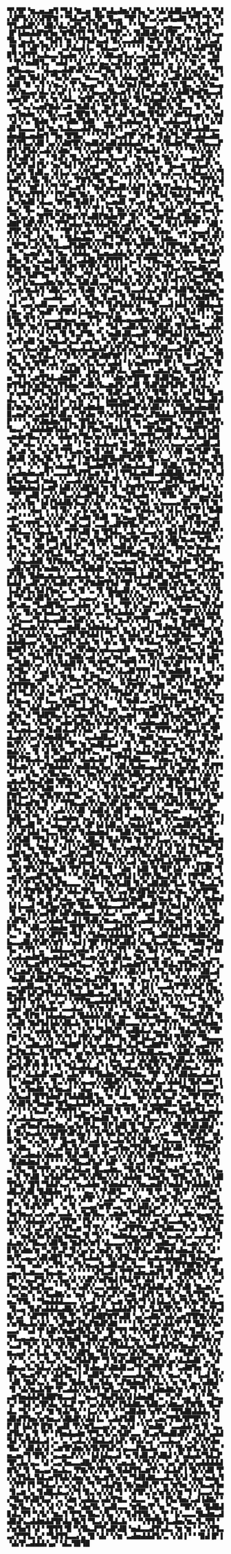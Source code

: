 ▜▚▜▛▝▆▃▅▃▆▜▝▜▟▝▇▃▅▝█▞▚▟▄▟▆▞▟▜▄▝▅▝▟▞▟▟▉▃▙▜▄▞▚▝▛▟▞▟▛▜▞▞▞▟▜▛▇▝▝▜▟▃▆▜▃▜▛▝█▃▄▝▜▛▐▝▛▃▞▃▅▜▄▟▇▝▛▜▝▜▚▝▚▜▜▃▟▟▛▞▝▟▉▞▟▃▚▟▜▃▜▝▊▟▊▝▐▜▄▝▝▝█▃▃▞▝▃▄▃▃▝▆▃▜▞▜▃▜▝▐▛▐▟▅▟▟▛▇▜▅▝▇▜▙▜▜▝▜▝▊▞▜▜▛▃▚▝▉▟▉▟▛▟▐▜▛▃▞▝▝▞▆▜▚▃▄▜▙▝▄▃▙▝▄▝▜▟▜▝▆▝▞▜▜▟▚▃▟▝▉▞▃▃▟▟▊▝▇▜▃▜▟▝▊▞▛▝▇▝▞▃▟▝█▝▜▝▟▛▐▜▞▞▝▃▛▟▄▟▐▃▝▜▟▃▄▞▞▝▝▝▐▝▇▃▛▃▛▟▄▛▐▞▟▟▛▜▜▟▉▜▝▟▜▜▚▃▙▃▃▜▄▟▅▝▞▞▃▝▞▟▇▃▅▜▃▞▃▃▚▟▅▝▊▜▚▝▜▞▅▞▄▝▜▟▝▝▛▞▅▟▉▜▃▝▚▟▟▝▝▟▝▃▙▞▄▃▚▃▛▟▟▝▄▟▛▟▟▟▝▃▝▞▞▝▇▝▃▝▛▛▇▜▙▃▄▃▝▝▟▃▄▃▟▟▛▟▛▞▞▃▛▜▙▞▜▝▞▝▞▟▊▞▃▝▄▜▃▛▐▞▄▞▛▃▝▜▜▞▚▟▆▝▇▟▐▞▝▜▄▜▞▃▃▝▆▃▃▝▊▞▙▝▟▟▄▞▙▟▜▝▝▞▃▟▛▟▟▞▜▞▛▟▄▝▟▟▊▝▇▝▃▜▝▞▅▃▚▝▛▝▆▃▄▞▜▝▅▝▟▞▆▟▐▜▅▟▚▟▆▝▇▝█▃▝▃▜▞▆▃▄▞▛▞▆▃▄▞▟▃▚▞▄▛▐▝▝▞▚▜▄▃▄▜▙▃▅▜▝▟▐▝▚▟▄▜▞▞▟▟▉▜▅▛▇▃▃▟▄▟▅▜▛▝▄▜▚▝▆▝▟▟▃▝▆▜▛▃▜▟▚▛▐▟▞▝█▞▛▟▄▟▊▞▆▜▄▝▊▝▜▞▚▞▝▝▃▞▚▃▚▃▅▛▇▟▞▃▆▝▇▟▊▟▝▝▆▞▛▝█▞▃▞▝▜▟▜▙▞▙▝▉▃▃▝▊▝▆▞▟▃▄▜▅▟▅▝▞▝▉▞▃▃▆▝█▛▇▝▊▞▜▃▛▟▟▝▊▟▇▝▉▜▟▞▝▟▆▜▟▃▄▞▄▝▅▟▝▟▝▞▄▝█▟▆▝▛▝▝▟▇▞▜▟▇▝▝▃▙▝▜▃▆▟▄▞▜▝▇▝▄▟▟▃▄▟▝▛▐▝▐▞▟▟▊▜▃▃▃▜▟▝▆▃▜▃▙▃▃▟▟▜▄▃▜▜▚▜▝▝▃▞▞▜▞▝▅▞▄▜▚▞▟▃▙▟▉▃▃▟▅▟█▃▅▟▆▜▝▜▅▝█▜▙▞▝▝▝▞▜▝▚▃▟▜▛▝▆▜▅▝▊▟▞▜▃▜▛▃▟▟▃▟▆▜▚▜▜▃▞▟█▝▄▞▞▟▇▜▛▞▅▟▉▟▚▟▊▟▟▟▄▟▞▝▃▝▚▜▙▟▆▜▄▃▜▜▄▃▃▛▇▜▝▟▜▟▞▃▟▞▞▟▆▞▝▜▝▞▄▟▟▜▛▝▉▝▟▝▆▜▙▟▟▝▞▃▝▞▝▝▛▞▞▟▞▞▛▟▚▟▛▟▝▃▝▝▊▟▚▝█▃▚▟▞▟▃▃▜▃▃▟▝▝▆▃▚▝▆▝▇▞▟▝▃▃▅▃▛▟▚▝▟▝▆▜▚▟▐▜▞▝▅▞▜▟▐▝▛▞▄▟▝▝█▞▄▝▃▝▟▞▆▜▝▃▝▜▄▃▆▝▐▟▄▟▚▝▚▞▛▃▙▝▊▟▊▃▝▟▐▃▞▃▞▞▛▟▄▟▛▝▟▞▄▟▞▟▚▝▉▞▚▃▛▃▃▜▃▜▟▃▞▞▞▜▙▟▛▞▃▜▙▝▉▞▝▞▞▃▝▛▇▜▞▜▅▝█▃▝▝▐▝▞▝▚▝▃▝▝▝▄▝▞▞▜▃▜▜▜▞▟▟▄▞▝▝▆▛▐▝▞▜▝▜▚▃▆▜▝▝▇▟▚▟▄▟▉▞▟▟▜▝▞▜▙▜▚▟▅▃▙▃▝▟▚▞▆▝▐▞▜▞▅▜▜▜▞▝▐▜▚▟▇▝▇▞▃▝▄▜▚▞▟▃▝▝█▝▐▜▅▜▟▝▇▟▞▟▝▜▜▝▐▜▃▞▚▞▆▟█▝▟▃▄▝▇▜▅▝▉▟▊▛▐▝▚▃▅▟▊▝▛▃▅▝▛▝▄▞▚▝▅▞▛▟▃▃▅▞▃▝▇▃▞▝█▃▝▝▅▃▚▃▞▞▝▜▝▞▝▛▐▝▆▝▆▞▞▃▞▞▟▜▃▝▟▟▞▝▄▟▝▃▜▃▄▜▃▞▜▞▄▞▄▝▇▜▜▞▚▛▇▟▚▜▚▟▉▛▇▟▅▜▛▝▉▞▚▝▚▟▆▜▟▃▛▜▙▜▅▝▃▝▞▟▇▛▐▟▛▞▛▞▄▝▛▜▚▟▄▞▆▞▟▟▄▛▇▞▃▟▜▝▃▝▇▃▞▝▊▟▐▞▛▜▛▝▝▟█▝▟▜▛▃▜▞▜▝▅▝▝▝▜▛▐▞▄▟▅▝▞▃▜▟▞▟▛▞▛▞▚▝▉▟▅▞▝▃▅▝▄▃▃▟▝▟▚▞▞▞▝▜▃▞▟▝▉▃▝▝█▟▅▟▅▞▃▃▛▜▝▜▙▞▄▝▉▟▅▝▐▟▆▃▝▝▝▟▞▜▞▞▛▞▃▜▛▜▞▃▛▞▙▞▟▃▄▟▜▟▇▜▞▞▞▛▇▝▛▝▛▝▆▜▛▜▞▟▐▜▛▜▟▞▜▃▆▝▜▝▄▜▃▝▚▃▅▟▚▝▇▝▆▃▝▟▟▟▄▝▜▃▅▃▟▟▄▜▞▃▛▃▙▟▄▜▟▞▚▜▛▞▜▞▛▟▛▞▟▜▅▝▊▞▚▃▆▟▝▟▊▟▝▃▟▟█▞▛▟▜▜▜▝▚▃▜▝▜▜▙▃▚▞▚▞▄▃▃▝▇▃▅▟▜▜▅▜▅▝▇▝▅▟▟▝▜▟▜▝▛▞▛▟▝▜▞▟▐▟▝▃▝▞▅▞▟▝▜▜▃▞▟▞▆▟▇▞▃▞▙▞▜▃▜▟▛▜▅▝▚▝▊▜▚▃▞▜▚▞▆▜▞▃▜▝▄▝▜▞▟▞▄▝▊▛▐▃▄▜▚▃▟▜▛▟█▞▞▛▐▞▆▃▃▟▆▞▆▞▙▃▜▟▊▟▊▃▃▜▜▜▟▞▄▜▞▟▚▝▚▜▝▜▝▞▞▜▅▞▛▜▄▝▝▃▟▞▆▃▙▜▝▟█▞▃▞▅▝▊▟▇▝▞▟▜▃▄▝▊▃▃▟▚▃▛▟▊▞▜▟▉▜▙▜▟▟▄▞▅▝▐▝▄▞▙▝▝▃▃▟▟▃▝▝▃▝▆▜▄▝▊▃▆▝▊▝▉▟▟▃▙▝▊▝▃▝▐▜▃▞▆▟▇▜▜▃▚▟▝▃▄▞▄▟▊▃▃▝▃▃▟▝▃▝▉▞▜▝▊▟▜▟▟▞▟▝▝▜▛▃▃▟▐▟▟▝▞▟█▟▄▃▙▞▆▃▝▃▛▝▅▟▛▝▟▜▛▟▐▃▙▞▅▃▃▜▚▞▚▝▄▜▛▞▄▛▐▞▝▞▃▝▊▟▐▜▝▝▅▟▊▜▙▝▊▜▝▞▃▃▃▟▄▃▄▝▃▝▛▜▞▝▛▟█▃▄▃▄▟▆▃▚▜▟▟▝▝▊▞▆▃▝▝▝▟▇▜▞▜▛▝▆▞▚▜▄▟▊▟▜▝█▜▛▝▝▃▝▜▟▝▃▟▉▞▙▞▞▟█▟▚▝▉▜▄▟▆▝▃▟▟▞▅▝▐▝▞▝▝▟▝▞▄▝▉▝▊▃▛▜▙▝▚▝▅▟▊▟▉▃▄▟▛▝▜▟▛▜▟▟▐▞▞▟▆▟▞▞▞▞▅▜▚▟█▝▅▝▆▟▃▟▚▃▛▃▅▞▅▝▚▞▛▃▛▟▄▝▐▞▄▞▞▝█▞▄▝▊▟▅▝▄▟▝▟▝▃▃▞▙▃▞▟▇▞▜▃▄▜▄▃▟▃▙▃▙▛▐▞▛▟▚▞▛▜▛▝▛▟▉▃▃▟▜▟▚▝▚▝▄▜▄▜▄▝▐▞▅▞▛▟▃▞▞▝▊▜▞▞▚▟▛▟▇▛▇▛▐▝▝▟▞▝▝▝▛▟▟▝▆▝█▝▞▜▃▃▜▜▛▟▄▝▅▝▇▜▛▃▙▝▛▃▄▝▄▜▃▜▃▞▄▟▟▝▐▞▅▟█▜▜▛▐▛▐▝▚▃▃▟▜▞▙▝▉▝▅▝▛▝▛▝▅▝▝▝▝▟▟▟▊▝▐▟▄▝▄▟▛▟▃▝▄▟▅▝▝▃▆▃▛▟▄▝▉▃▆▜▞▝▅▃▅▝▜▜▝▃▆▜▜▟▃▟▆▟▜▝▃▜▞▟▝▝▝▟▆▞▆▜▛▜▛▝▉▟▉▜▅▞▄▝▊▟▟▝▝▞▆▜▜▟▜▞▅▜▙▞▄▜▜▟▅▞▚▟▉▞▙▃▆▟▜▞▄▟▊▝▉▟▛▟▟▜▟▜▙▝▊▞▟▃▚▝▚▞▄▟▟▝▛▜▃▜▟▞▝▞▜▝▄▃▅▝▃▝▉▟▛▃▙▝▟▞▞▝▉▜▙▝▅▝▄▟▐▜▟▝█▃▆▟▃▝▃▝▛▃▚▝▊▟▐▞▚▃▜▞▝▞▜▝▐▟▅▜▄▟█▝▟▝▉▟▇▟▞▟▟▞▙▝▆▟▃▟▊▟▉▞▆▞▆▞▟▞▛▟▟▝▄▞▟▟▚▟▆▟▅▝▜▜▜▜▚▟▛▟▞▟▉▞▝▝▞▜▙▟▚▟▅▟▉▟▉▃▅▟▚▞▃▟▅▜▞▟▊▃▚▞▛▟▅▝▛▞▅▜▟▜▚▟▅▞▃▛▇▟▟▃▛▞▛▜▛▛▇▝▜▝▛▝▝▝▄▝▛▟▇▟▆▞▜▜▃▝█▜▟▞▅▝▃▝▐▝▉▝▆▝▚▃▅▜▛▜▄▝▚▜▚▟▊▜▟▜▚▜▄▃▞▝▟▟▟▟▆▜▟▟▞▝▚▛▐▜▅▞▜▜▟▟▅▜▃▝▝▜▛▟▆▟▉▝▛▝▇▟▛▜▚▟▜▃▅▟▅▜▙▃▚▞▚▝▟▟▅▜▞▜▙▞▅▞▞▞▛▃▜▝▜▞▛▜▜▃▞▟▛▟▚▃▟▞▙▟▐▟▉▝▅▞▚▟▃▝▞▃▚▃▝▃▙▝▐▝▆▝▟▃▙▃▅▝▇▝▜▟▆▝▛▞▞▃▚▃▃▞▃▞▃▟▉▃▟▟▝▃▆▝▅▝▚▞▅▜▝▜▜▃▅▞▆▝█▝▟▟▝▝▇▃▛▟▞▟▇▞▞▝▞▟▉▝▇▞▜▟▛▝▇▟▉▟▊▝▟▜▄▜▙▝▛▝▃▛▐▝▆▜▟▟█▜▙▟▛▜▟▜▛▝█▃▚▃▞▝▞▃▅▟▝▟▄▝▉▜▚▞▃▝▝▞▚▝█▃▚▟▄▟▅▝▝▜▄▟▆▛▇▜▝▟▆▃▙▟▃▟▝▝▉▟█▃▚▝▛▜▞▝▜▞▜▞▃▟▅▟▅▃▅▜▝▃▃▃▙▜▟▜▜▃▆▝▆▝▐▝▛▜▟▃▆▟▊▃▟▟█▟█▞▟▜▟▝▛▞▚▟█▜▄▞▙▃▟▝▅▟▄▝▞▃▃▟▞▞▛▞▟▟▃▜▚▝▞▝▜▝▄▃▃▟▚▟▜▜▙▃▅▝▐▝▚▝▞▟▆▟▇▟▅▟▐▃▆▛▐▟▊▞▞▟█▜▟▝▆▝▉▝▄▛▇▜▜▞▟▞▃▟▇▜▚▝▐▟▇▜▟▝▆▝▝▜▛▝▄▟█▝▄▞▞▞▜▃▞▟▃▟▛▜▟▞▝▟▄▃▜▜▄▟▅▝▐▝▉▜▙▝▚▃▛▞▄▃▛▟▟▃▚▞▄▜▅▝▐▟▐▜▟▟█▞▙▃▛▞▟▞▚▞▄▝▞▜▚▝▆▟▝▃▚▃▃▃▄▜▛▃▃▜▜▝▇▝▞▜▝▝▝▟▄▞▚▝▜▝▉▞▝▃▜▞▄▞▙▝▝▝▝▜▅▝▛▟▟▃▜▟▝▟▐▃▜▜▝▛▐▝█▟█▃▅▞▝▝▝▃▙▝▞▞▟▞▝▟▚▟▆▝▉▟▊▝▜▞▅▃▄▜▙▞▝▃▝▟▐▞▝▞▆▛▇▝▚▃▟▃▙▞▚▜▜▜▃▜▞▟▞▝▚▟▚▃▟▝▃▃▛▃▟▛▇▜▙▞▚▞▛▞▞▝▚▞▃▛▐▝▉▜▚▟▜▞▜▟▃▃▚▜▄▃▙▝▅▝▜▜▚▟█▝▆▝█▜▟▃▝▃▙▝▟▃▃▞▅▝█▟▐▜▞▟▅▟▟▞▛▝▟▝▅▝▉▝▅▛▐▟▇▝▄▜▝▞▅▞▄▜▅▟▜▝▐▜▅▜▛▃▆▝▛▟▝▟█▞▆▃▅▝▆▜▙▝▞▟▅▝▚▃▝▟▇▝▃▟▐▜▟▝▛▃▝▜▝▞▚▝▅▟▊▟▞▝▃▝▉▞▟▞▝▜▅▞▅▞▆▃▙▃▅▟▝▞▅▝▟▞▚▜▜▃▙▝▜▜▃▟▚▜▃▞▆▝▆▟▜▜▅▛▇▃▚▟▟▝▚▝▐▝▅▃▙▜▃▞▝▝▞▟▄▃▟▟▊▝▊▛▇▟▄▞▆▜▄▝▞▜▚▞▄▃▅▃▅▞▜▃▜▜▅▜▙▃▜▟▆▝▊▜▟▜▄▃▃▟▉▞▅▜▜▞▅▟▆▞▞▞▙▃▜▟█▟█▝▅▞▅▟▅▟▝▞▝▟▄▜▃▝▛▛▐▃▃▞▜▃▟▟▝▟▚▜▙▝█▟▆▃▆▃▙▞▃▃▟▃▙▝▟▃▝▞▜▞▞▜▜▃▙▟▊▟▊▝█▟▛▜▅▝▐▜▞▟▃▜▙▟▟▝▃▟▛▃▛▞▙▟▉▟▚▝▚▛▇▟▇▜▜▟▝▜▛▝▟▃▟▝▚▟▊▞▆▜▃▜▛▃▚▞▟▟▐▃▛▟▜▃▜▟▐▜▅▞▃▝▅▝▉▝▃▝▊▝█▟▄▟▊▞▄▝▚▜▚▜▜▞▜▝▟▃▅▜▄▝▞▞▙▟▝▜▚▟▞▟▉▜▞▃▜▃▃▞▚▃▄▃▞▝▃▜▝▜▟▞▞▞▙▞▞▝▝▞▜▟▆▜▅▜▄▝▇▝▟▟▛▃▆▃▝▜▃▟█▜▙▞▃▃▟▟▅▝▟▝▆▝▄▝▜▛▐▞▚▃▛▜▝▝▄▝▟▃▅▃▃▜▛▞▙▟▝▞▃▝▉▞▙▞▙▟▃▞▛▃▜▞▝▟▞▃▃▜▜▃▙▟▟▞▝▟▛▝▃▟▟▜▙▝▜▛▐▞▞▟▟▟▚▜▚▃▃▞▜▃▙▃▄▟▉▃▜▟▛▞▄▝▃▝▚▝▆▃▛▞▛▜▜▃▄▞▝▝▆▝█▃▆▜▟▝▜▞▚▃▛▜▃▃▆▞▟▞▃▝▃▃▆▟▊▃▜▟▆▟▟▃▟▝▄▝▄▝▄▟▐▝▊▟▆▟▄▜▟▜▛▜▃▞▄▞▄▜▚▞▟▟▞▞▅▞▄▃▅▜▜▝█▜▟▟▐▝▜▃▚▞▜▟▟▝▃▛▐▃▟▞▅▛▇▟▃▝▅▛▐▝▉▟▟▟█▃▄▞▚▝▉▟▝▟▜▃▜▃▙▝▆▝▟▞▄▝█▝▛▝▊▜▟▃▞▝▆▟▛▝▛▃▃▞▝▟▊▟▇▟▇▜▝▞▃▜▚▟▜▜▞▝▄▜▛▟▆▞▄▟▃▃▄▟▊▝▅▃▅▃▄▜▝▞▞▟▊▜▅▝▟▝▜▟▃▜▃▞▚▝▜▟▄▜▜▝▇▝▜▟▇▞▃▟▝▞▃▞▅▟▝▃▄▝▆▝▉▞▛▃▟▞▆▟▄▞▙▛▐▟▇▝▃▞▜▟▉▞▃▞▝▞▙▜▟▟▊▜▚▝▜▞▛▜▄▞▝▜▛▜▝▝▝▟▐▝▇▞▟▛▐▝▝▝▚▝▜▝▃▜▞▜▙▞▝▞▄▟▐▞▃▞▜▝▝▝▊▃▝▜▚▞▞▟▃▟▊▜▜▜▝▝▅▞▅▟▇▟▊▝▊▝▄▞▝▝▞▞▜▟▃▝▃▟▛▝▚▝▊▜▙▃▜▃▛▜▄▃▞▝▐▞▟▃▛▞▞▝▜▝▚▟▛▜▚▛▐▃▅▝▉▜▟▟▜▜▜▛▇▞▚▝▅▝▟▞▚▃▙▞▚▞▜▞▛▟▃▝▚▛▇▜▛▝▅▟▇▝▚▞▟▝▝▜▟▞▛▝▛▟▜▝▜▃▛▞▟▝▆▞▜▝▝▃▄▟▞▝▞▞▟▝▜▜▟▟▚▞▚▛▐▟▐▃▚▃▜▜▜▝▉▞▙▜▃▃▙▞▆▃▄▝▞▛▐▃▃▝▆▜▟▃▜▝▆▜▄▝▝▝▟▝▆▟▊▃▞▃▝▞▛▜▜▃▆▝▚▞▝▛▇▝▟▝▞▜▄▝▟▟▚▃▟▟▛▞▛▜▄▟▃▟▜▝▊▃▄▝▅▞▟▃▄▃▆▛▇▜▞▝▛▃▙▟▅▜▃▝▜▃▟▜▅▝▟▝▜▟█▜▙▃▜▃▚▟▅▞▛▞▙▃▛▞▄▃▆▟▝▝▉▟▉▝▆▜▄▟▞▜▅▜▜▝▄▞▄▟▛▞▆▃▝▞▙▟▚▝▚▟▅▜▄▛▇▃▜▞▟▟▜▞▚▜▝▃▟▟▅▃▟▟▝▞▚▜▅▜▞▃▟▜▄▃▜▃▅▟▃▞▅▝▊▟▊▟▃▟▚▜▟▞▝▃▟▃▜▝▉▃▝▝▇▜▃▜▜▜▚▟▟▜▄▃▙▜▃▜▛▟▃▟▞▞▄▞▛▟▆▟█▟▚▝▝▝▄▃▙▟█▃▞▝▞▝█▝▅▟▇▝▅▃▃▃▚▝▛▟▝▝█▝▆▟▇▞▛▞▝▃▟▝▅▜▞▟▝▜▛▝▆▝▅▟█▃▙▟▝▝▊▝▞▜▃▝▊▞▙▞▅▝▚▟▞▝█▝▛▞▆▟▞▞▃▝▊▝▟▝█▞▚▃▟▜▟▜▚▃▝▝▚▃▄▜▜▝▅▟▟▞▅▟▉▃▞▜▚▝▊▜▞▟▆▞▜▜▞▛▇▃▟▃▜▝▄▟█▟▞▝▟▃▆▃▙▛▐▝▛▜▜▟▇▃▃▝▛▟▅▃▚▝▇▟▄▞▝▟▝▝▝▜▟▃▆▞▞▝▃▛▇▟▟▟▞▞▅▟▉▟▄▜▄▞▝▟▊▞▙▟▆▃▄▃▙▛▐▞▜▃▛▟▄▝▛▟▜▜▚▞▝▝▄▜▄▝▄▜▙▞▅▃▚▜▃▜▅▞▛▞▞▟▟▞▜▟█▞▄▟▚▞▟▃▚▜▛▝▛▝▞▟▞▞▃▃▆▃▙▜▅▃▛▟▇▝▇▛▇▞▄▝▞▞▚▜▃▞▛▞▛▞▃▞▛▃▛▞▛▝█▜▙▜▞▜▝▟▛▃▙▜▟▞▅▞▟▞▜▟▇▝▝▝▜▝▐▞▚▃▝▃▜▝▊▜▅▝▜▃▆▛▐▝▅▝▜▝▆▜▅▟▟▝▛▟▞▛▇▜▃▞▞▝▆▜▙▜▛▞▛▜▙▝▃▞▚▝█▞▟▞▅▟▉▟▚▃▞▟▄▛▇▃▜▝█▝▝▛▐▝▇▟▉▜▟▃▅▛▇▝▊▝▞▝▜▜▙▃▟▞▛▞▅▞▟▛▐▟▞▝▆▞▙▟▞▝▟▟▜▟▞▟▛▞▟▜▄▞▛▟▞▃▜▞▞▜▚▝▃▟▞▞▞▟▊▝▟▟▊▟▝▟█▝▛▝▝▜▝▜▙▞▅▃▅▞▝▝▜▜▚▟▚▃▜▟█▃▜▝▜▃▝▞▟▃▆▟▅▞▚▃▚▝▛▟▚▜▟▝▚▟▅▞▞▞▄▞▜▞▅▃▅▟▃▞▆▜▛▝▐▟▚▜▃▟█▝▚▝▚▟▄▃▛▃▙▝▟▛▐▟▐▟▊▃▚▞▆▟▟▞▛▝▚▝▞▃▆▟▉▟▜▃▛▜▞▝▞▞▃▛▐▟▟▝▜▃▃▜▜▞▛▝▊▟▅▟▆▟▝▝▜▟▊▞▜▟▞▜▟▞▞▞▙▟▇▞▃▜▄▝▊▃▞▟▜▟▉▝▜▜▟▝▟▝▜▟▞▃▝▟█▃▜▝▉▟▞▛▇▝▇▝▛▛▐▃▄▞▃▝▞▝▛▜▟▟█▃▆▟▐▜▝▜▄▝▆▟▄▞▝▟▐▝▞▟▅▜▛▜▃▝▉▃▚▃▅▟▄▜▚▞▟▝▟▝▛▟▝▛▇▝▅▞▜▟▄▟▊▜▄▞▆▝█▞▛▝▃▟▛▞▄▟█▝▛▞▆▞▞▃▛▟▚▜▙▞▄▜▟▞▃▜▜▃▚▞▛▜▄▞▅▝▆▞▝▜▞▞▆▟▃▝▊▞▟▛▐▟▄▟▝▟▟▃▚▜▞▃▟▝▅▞▆▜▜▃▙▜▛▜▛▝▄▃▄▃▝▟▅▜▟▝█▜▞▟▝▟▆▟▊▝▛▛▐▃▜▞▄▝█▝▝▟▆▝▐▟▉▝█▝▉▛▐▟▞▝▝▟▐▟▉▝▜▃▅▜▞▃▄▟▛▜▄▜▄▝▝▝▚▞▛▟▆▜▅▞▆▜▜▟▐▝▟▜▚▜▙▃▛▟▜▝▐▜▛▜▚▞▃▞▃▜▝▞▛▝▅▜▄▜▄▛▇▃▃▃▝▞▆▝▐▝▇▞▙▟▉▝▊▞▚▟▉▟█▞▜▃▙▝▇▝▆▃▟▃▜▟▚▟▝▛▇▜▙▜▛▝▇▝▟▟▃▜▛▟▃▃▜▞▞▃▄▜▛▟█▜▟▞▟▞▅▞▆▃▝▞▆▜▛▜▙▝▞▝▞▜▙▝▄▝▊▟▚▟▃▝▄▟▃▝▅▜▃▜▄▟▟▞▆▟▛▝▜▞▆▃▙▝▊▝▆▟▚▝▆▟▅▟▐▟▐▃▃▟▝▜▟▜▄▞▆▜▛▝█▟▅▝█▟▄▃▃▟▟▜▚▟█▟▛▝▛▞▆▟▐▟▝▞▟▞▙▜▝▝▊▝▃▜▜▞▄▟▜▛▐▟▛▟▆▟▆▃▃▞▟▃▞▝▃▃▅▞▝▃▟▝▉▞▙▃▟▝▟▝▞▟▃▜▙▞▟▛▇▞▝▞▃▞▟▟▅▜▃▟▐▝▉▟▊▞▆▃▅▃▚▜▞▃▄▟▇▃▛▟▅▞▜▝▅▝▄▝▅▞▆▟▉▜▃▝▝▟▉▃▞▟▅▟▅▝█▜▛▝▞▝▉▃▃▟▟▜▜▞▝▃▃▞▝▞▚▜▟▟▜▜▝▟▉▞▟▜▚▃▝▝▆▝▞▟▝▟▛▛▇▝▜▟▝▞▜▟▅▞▟▟▟▟▄▛▐▞▝▜▃▟▉▟▟▞▅▟▆▟▇▟▚▞▙▃▃▟▉▞▛▟▛▞▆▜▝▞▅▟▐▝█▛▐▜▜▟▚▟▉▟▝▟▄▞▙▃▅▜▅▃▚▝▜▟▇▝▜▟▇▜▄▝▚▜▜▝▃▝▐▟▟▃▃▞▄▟▄▜▝▃▞▟▃▜▜▝▝▟▄▝█▟▝▞▅▜▄▃▝▃▅▟▝▛▐▟▞▃▟▃▅▟▆▜▄▃▆▟▟▞▜▝▉▃▅▞▟▞▝▟▊▟▄▝▇▞▃▃▙▝▃▞▝▝▚▞▆▞▚▝▃▃▝▞▞▞▙▃▆▜▜▝▞▟▅▟▆▜▄▃▞▝▆▜▝▛▐▃▅▟▆▜▚▝▉▝▉▟▃▜▜▜▅▞▆▜▚▝▄▛▐▃▆▟▚▜▙▃▛▟▃▞▚▝▆▞▄▝▝▞▙▟▛▞▝▟▉▞▟▝▛▝▜▃▜▞▛▝▛▝▝▟▉▃▟▝▆▟▉▃▛▟█▟▜▃▛▛▇▟▅▞▅▃▛▛▇▞▝▝▝▝▆▝▄▃▚▜▝▟▃▝▚▜▞▞▟▜▜▃▞▃▄▞▄▟▉▃▄▝▇▝▃▜▜▝▅▞▜▝▇▟▜▝█▝▚▝▊▝▐▟▐▝▃▃▟▞▛▜▛▞▙▛▐▜▄▝▆▃▜▛▐▟▚▟▜▜▟▟▃▜▙▟▄▟█▃▆▃▞▜▟▝▉▞▄▜▞▞▄▝▅▃▚▃▚▃▟▃▛▝▊▜▚▜▟▜▜▝▅▜▚▝▄▞▃▞▝▞▛▛▇▃▄▟▟▟▊▜▟▟▝▃▆▝▇▟▝▝▟▝▞▝▐▃▝▜▞▝▟▞▄▟▟▝▄▞▟▜▙▟▅▝▃▃▟▃▞▝▛▞▆▝▟▝▝▃▜▞▟▞▆▟▞▟▝▝▜▜▙▃▞▝▉▜▙▝▆▜▄▝▊▛▇▝▐▟▄▟▄▃▟▝█▟▟▟▞▟▉▞▚▟▃▝█▟▇▃▆▞▜▃▝▝▇▟▄▞▛▟▜▝▇▞▄▟▉▝▇▟▜▟▐▟▞▟█▃▙▝▇▝▐▝▐▝▊▟▉▃▃▃▚▞▄▞▛▜▚▜▚▝▝▟▇▜▙▟▅▝▝▃▜▝▝▞▄▟▟▞▙▝▟▝▄▝▐▞▛▝▜▟█▞▛▝▄▟█▟▃▞▄▃▜▞▝▝▉▟▄▞▙▞▞▜▛▛▇▝▞▜▄▝▞▞▙▝▛▞▜▝▐▜▛▞▆▛▐▞▛▜▄▝▇▛▐▟▃▞▜▜▟▝▊▜▛▞▝▜▙▃▃▃▚▃▞▝▄▟▇▃▟▟▝▝▜▟▇▛▐▞▙▞▄▟▅▃▟▝▟▃▛▜▃▟▇▛▇▝▞▟▅▜▞▃▄▟▜▜▞▜▃▛▇▃▙▃▜▝▟▜▛▜▄▝▄▞▅▞▙▟▞▜▄▜▜▃▙▜▅▟█▃▅▃▄▝▟▟▉▃▜▟▇▞▞▝▛▃▜▝█▞▄▝█▝▜▝▄▝▃▜▙▞▞▝▄▝▐▟▃▝▃▟▝▟▞▟█▞▆▝▛▟▉▃▙▝▞▟▟▟▆▟▆▜▞▛▐▜▝▛▐▝▊▝▜▟▃▟▟▃▟▝▐▝▆▜▄▟▃▞▙▜▙▜▞▝▊▟▛▟▅▃▙▝▃▜▝▝▉▃▞▝▟▃▙▟▛▃▅▟▝▃▙▞▛▝▊▜▙▟▆▞▚▛▇▟▆▃▝▜▛▝▅▜▝▟▉▟▅▃▟▃▙▟▐▝▝▟▅▟▜▞▃▝▊▃▚▜▜▞▄▃▄▞▞▟█▟▛▞▚▝▇▞▆▟▚▃▞▟▟▟▐▝█▟▚▟▆▝▐▝▇▝▄▜▅▟▇▝▅▜▅▃▟▝▝▟▄▞▝▝▆▜▚▛▐▝▄▞▟▃▚▟▊▃▟▃▝▛▇▟▐▃▃▃▛▝▞▞▙▃▟▝█▜▜▟▅▛▐▜▟▟█▟▊▜▃▝▆▝▚▟▄▝▜▟▞▞▙▞▙▃▛▝▅▞▜▛▐▛▇▜▚▝▛▟▉▜▞▜▅▟▆▝▇▜▄▃▙▟▟▜▟▜▃▃▚▃▅▃▄▝▚▞▄▟▄▟▉▃▜▃▆▝▅▃▜▃▚▝▞▝▐▝▝▞▙▃▛▃▝▛▇▜▜▝▄▃▝▃▚▟█▝▊▝▊▜▞▝▚▟▜▛▇▃▄▝█▟▇▜▟▃▅▟▄▃▛▃▟▃▙▃▄▃▚▞▝▝▟▝▜▜▅▜▅▟▇▝▆▝▃▃▚▛▐▜▃▃▚▞▞▝▊▟▝▟▃▟▟▜▞▞▝▃▆▜▅▟▚▟▅▟▆▞▄▞▙▞▛▟▃▝▊▛▐▟█▝█▝▜▃▛▃▞▞▝▟█▜▛▟▊▟▉▟▝▝▊▝▉▞▅▃▟▞▞▟▟▜▛▟▛▟▄▜▝▟▞▜▟▞▙▞▅▜▚▞▛▝▞▃▅▝▆▜▃▜▛▟▜▞▚▟█▞▆▝▚▞▃▜▅▝▛▝█▃▅▝▉▞▃▟▐▃▚▃▙▞▙▜▝▟█▞▝▞▆▃▃▃▜▝▆▜▜▃▄▜▞▃▝▟▇▃▝▝▚▞▞▃▟▜▃▜▞▃▞▜▛▝▛▃▅▜▅▞▜▜▟▝▇▛▐▟▞▟▉▞▝▝▛▛▇▟▚▝▟▞▃▟▅▟▞▟▆▟▅▝▉▟▚▟▊▞▚▝▛▃▞▞▞▟▚▜▞▟▇▜▜▟▅▃▅▝▞▝▛▟▞▝▞▝▉▟▇▟▆▟▝▟▝▝▝▝▞▜▙▃▟▜▄▛▐▟▛▝▃▜▞▃▟▝▛▝▇▞▝▝▝▃▞▃▅▞▞▞▜▃▚▜▄▝▜▞▜▜▚▞▚▜▅▜▟▃▅▝█▃▄▟▆▃▝▜▙▜▟▝▐▜▙▞▅▟▞▜▄▞▅▝▐▜▚▃▃▝▊▝▛▟▉▝▅▜▟▟▜▃▙▞▜▞▟▜▙▞▞▟▝▟▟▟▆▝▜▟▅▜▄▝▇▜▙▝▄▜▚▝▐▟▉▜▜▟▞▝█▜▝▜▟▟▚▃▞▝▅▃▟▟▅▝▛▟▅▟▟▃▚▜▅▃▅▟▛▞▅▟▟▝▛▟▟▟▉▞▟▟█▃▛▟▉▝█▟█▟▅▝▐▝▝▝▄▃▚▝▛▟▉▜▃▝▐▞▝▝█▝▛▝▄▝█▞▛▝▞▝▞▟▆▝▄▞▝▟▚▝▊▞▙▟▝▝▟▜▚▝▟▜▛▝▞▃▙▞▚▃▅▞▞▃▅▝▅▜▙▝▉▞▃▃▚▜▜▜▄▟▜▝▚▝▊▟▜▞▛▝▃▝▄▝▊▝▃▃▄▞▆▜▛▃▄▝▟▝▐▟▉▞▄▞▚▝▞▝▚▞▃▜▜▞▄▞▙▜▅▜▅▃▞▃▞▃▅▞▃▃▙▝▃▜▅▜▙▃▝▃▆▟▆▝▛▜▟▟▜▃▞▃▞▞▄▟▆▞▄▃▄▞▟▃▙▟▞▝▟▟▄▟▞▞▃▞▛▛▇▝▐▜▞▝▝▞▝▝▛▃▚▃▜▞▞▃▆▝▉▃▃▟▄▝▄▝▜▞▛▞▅▟▞▞▞▟▝▃▛▃▟▝▅▜▜▃▆▝▜▝▛▞▃▝▝▃▟▜▛▛▇▃▟▞▜▟▇▃▃▜▚▟▝▞▅▜▟▝▚▝▅▟▚▜▅▜▞▟▄▜▅▟▄▝▉▝▜▞▝▝▆▟▆▟▄▞▄▟█▝█▞▄▃▆▞▃▞▃▃▟▃▞▜▟▃▆▞▞▜▙▃▞▟▉▜▅▝▇▟▜▞▆▜▝▟▃▃▃▞▅▜▛▞▟▝▄▟▇▃▞▝▊▃▅▞▞▃▞▝▊▜▞▟▆▞▆▝▚▞▛▃▛▝▊▞▄▞▅▝▅▟▚▝▉▝▞▟▛▟▃▞▟▛▇▟▚▟▅▃▛▟▃▝▟▝▇▞▛▃▄▃▞▟▊▟█▜▝▜▚▞▜▃▙▟▞▝▉▞▟▜▙▃▚▟▚▃▆▃▟▟▄▟▜▝▉▟▄▜▄▃▄▃▚▟▄▝▚▟▞▝▃▜▜▞▃▞▜▞▅▃▄▜▃▟▉▃▛▃▜▃▃▝▊▃▙▝▚▜▛▛▇▛▇▞▛▃▛▃▄▃▜▃▆▃▃▜▄▃▆▃▝▞▝▝▝▝▟▜▃▟▚▝▛▜▚▟▅▃▆▟▜▝█▝▚▟█▜▟▞▚▝▉▟▛▜▝▞▄▃▛▜▞▞▃▜▄▞▟▝▞▟▛▞▅▛▇▟▐▜▟▞▛▝▟▟▝▝▛▝▃▜▞▞▚▝▚▝▞▃▞▜▅▞▅▞▙▟▜▃▄▝▝▝▊▃▚▟▛▞▃▃▚▟▟▞▃▝▆▜▟▜▟▟▉▃▙▝▛▟▊▝▇▃▆▞▃▞▄▞▅▞▚▝▚▜▄▟▇▞▄▝▅▟▝▝▆▃▛▃▛▞▚▟▆▝▐▟▜▝▅▝▊▞▚▃▜▞▜▜▅▝▝▃▅▃▜▜▙▝▝▜▅▟▟▟▃▃▃▝▞▃▟▝▐▞▚▃▆▝▆▜▞▜▝▟▐▟▃▞▙▞▜▞▆▞▜▞▟▃▄▝▉▃▄▝▉▟▚▟▟▟▃▟█▞▄▜▚▟▛▞▚▃▙▟▟▟▜▝▛▃▜▃▙▜▛▞▆▝▝▟▃▜▃▜▚▟█▞▃▞▝▟▛▜▜▝▄▜▙▝▛▃▝▛▐▟█▛▇▜▚▟▉▝▄▞▃▟▇▞▚▟▞▃▅▜▜▛▇▞▟▞▃▞▅▜▙▃▙▞▟▞▃▝▄▛▇▛▐▜▄▛▇▟▛▟▇▝▝▝▐▝▛▃▚▟▞▟▟▞▛▝▛▝█▟▞▞▆▞▃▃▞▝▚▟▝▛▐▟▛▞▆▟▆▜▙▜▃▜▞▝█▞▜▜▝▜▚▜▅▜▚▝▛▞▅▟▞▝▊▃▛▃▝▃▄▜▜▃▄▃▅▃▚▃▜▃▅▞▆▟█▝▜▟▊▃▆▜▄▃▜▞▅▃▚▝▟▛▐▜▝▟▞▝▚▜▛▜▟▞▄▞▚▃▟▝▜▞▚▝▟▞▝▟▚▜▙▝▊▜▝▞▟▃▜▜▟▟▃▞▙▞▅▟▆▜▟▜▅▜▅▃▙▞▟▝▞▞▆▃▄▟▝▃▜▃▙▝▅▞▆▝▞▟█▜▄▝▜▟▐▞▄▃▞▟▚▜▙▃▝▃▚▞▝▝▜▟▛▞▃▝█▞▙▝▞▝▚▝▃▝▃▜▃▞▚▝▜▟▜▟▟▜▛▝▜▝▊▟▚▟█▜▚▞▜▟▜▞▄▞▟▃▙▟▉▝▃▝▟▟▆▃▄▜▃▜▟▃▞▃▙▜▅▃▜▝▊▟▅▃▛▟▇▟▊▃▞▜▚▟▜▜▛▝▊▝▃▟▇▜▅▝▚▜▃▜▚▝▅▃▅▜▚▞▝▟▟▜▅▝▐▝▚▟▉▜▃▞▅▞▃▃▃▟▄▜▙▃▚▝▅▃▞▝▅▝▐▃▟▝▊▞▝▟▊▝▇▟▚▃▚▝▜▟▄▝█▟▅▝▊▃▜▟▄▝▃▛▇▟▅▟▜▝▟▃▚▝▅▝▇▝▄▃▚▟█▟▝▝▊▝▟▞▆▃▙▜▛▝▛▃▟▟▞▞▙▜▜▝▆▜▃▞▅▞▜▝▜▝▐▟▆▟▇▞▆▝▞▜▝▟▐▞▚▃▆▜▅▟▟▟▜▟█▛▇▃▃▟▝▝▅▃▞▜▙▟▜▟▞▟▐▟▅▟█▝▃▝▚▞▛▃▄▝▟▝▝▜▄▃▚▞▝▜▟▝▄▜▛▟▄▝▟▃▛▝▛▝▄▞▟▞▙▛▐▜▟▟▇▃▜▟▉▃▞▟▆▃▞▛▇▜▙▝█▃▛▟▃▝▜▞▝▃▞▝▇▝▊▟▞▜▞▝▐▃▞▞▅▝▞▝▚▟▉▟▆▝▅▜▚▞▝▜▜▟▉▟▟▟▄▝▆▟▉▟▜▜▅▞▅▜▅▃▞▟█▟▛▞▟▟▐▃▝▃▟▟▜▟▊▝▞▃▞▃▅▞▜▜▙▜▛▜▛▞▞▝▟▛▐▛▐▟▞▛▐▛▇▝▄▟▊▝▛▞▆▜▃▃▄▞▄▝▅▞▟▝▝▞▅▟▇▞▝▃▃▟▟▞▆▝▉▝▄▃▟▜▙▞▄▝▊▝▛▝▐▜▅▟▄▟▆▝▛▜▃▜▞▃▜▟▛▃▃▝▉▃▅▜▅▟▉▟▛▞▝▟▟▝▄▟▟▜▟▝▅▜▟▟▃▟▝▃▝▃▝▃▟▃▚▜▙▟▃▟▐▟▚▝▛▟▞▃▞▝▃▃▙▃▞▝▃▜▞▞▛▟▅▜▙▞▝▟▊▟▞▟▝▃▆▜▛▟▆▞▙▜▙▜▜▟▚▞▄▃▃▛▇▃▙▞▝▝▞▝█▞▆▜▃▜▞▟▄▝▅▃▅▞▜▝█▜▞▝▄▃▅▃▛▞▞▝▐▟▐▟▄▃▟▝▅▝▊▟▊▃▛▟█▟▝▞▚▟▄▟▞▜▟▃▛▜▛▃▙▞▄▃▝▟▝▃▄▜▅▃▃▟█▞▚▜▚▝▞▃▅▃▙▝▞▜▞▞▃▝▄▞▚▟▚▞▄▟▟▟▟▟▇▜▞▝▊▝▅▃▄▞▅▃▙▃▝▛▇▞▛▞▛▜▙▝▉▟▟▜▜▃▆▜▚▝▟▃▙▛▐▝█▞▞▟▉▝▛▞▄▜▜▟▃▜▟▃▅▜▜▟▞▟▅▞▅▝▆▃▆▜▚▞▅▝▜▟▉▟▇▃▃▟▃▜▞▟▝▟▄▞▅▟▄▜▝▞▛▛▐▜▝▜▟▃▞▃▚▞▄▜▚▝▜▝▚▟▄▛▇▝▇▞▅▟▊▞▛▝▅▝▆▜▅▝▞▞▙▃▅▜▅▝▊▃▆▝▄▝▊▟█▃▙▃▞▞▜▝▉▃▚▞▞▟▝▜▝▝▟▜▛▃▚▞▅▜▞▞▆▝▜▝▐▃▃▞▟▃▞▜▙▞▛▟▉▜▄▞▝▃▝▟▆▝▄▟▟▃▚▟▞▛▇▃▝▟▃▃▝▝▆▝▐▜▄▜▅▞▃▟▐▟▇▞▝▝▇▞▙▃▚▝▚▝▟▝▞▝▅▞▝▟▅▜▙▝▄▟▊▃▃▝▆▜▅▞▛▝▅▝▚▃▝▜▛▞▃▝█▟█▟▊▟▃▜▜▝▚▜▞▝▆▃▜▝▛▜▃▜▙▃▚▜▄▝▞▝▊▟▜▜▙▝▄▝▛▝▐▞▃▃▃▜▙▟▆▃▟▟▉▟▚▃▟▟▆▟▟▜▛▟▄▜▙▜▝▜▃▞▄▜▟▃▙▝▝▝▚▜▜▜▙▜▃▟▅▞▆▃▜▃▜▜▝▞▅▜▅▜▝▟▝▝█▜▜▝█▝▚▜▙▃▛▜▚▟▛▟█▝▅▟▃▃▟▜▚▟▃▝▆▝▆▝▝▃▚▜▜▃▃▞▛▜▜▃▚▞▝▜▟▜▜▃▃▞▄▝█▝▟▞▝▞▆▝▃▟▅▟▟▟▜▞▃▝▞▟▐▝▝▝▉▟▐▛▐▝▟▞▛▃▟▟▟▞▄▞▝▟▃▜▉▜▉
